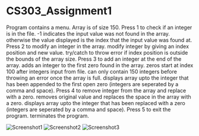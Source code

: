 # CS303_Assignment1
Program contains a menu.
Array is of size 150.
Press 1 to check if an integer is in the file.
  -1 indicates the input value was not found in the array.
  otherwise the value displayed is the index that the input value was found at.
Press 2 to modify an integer in the array.
  modify integer by giving an index position and new value.
  try/catch to throw error if index position is outside the bounds of the array size.
Press 3 to add an integer at the end of the array.
  adds an integer to the first zero found in the array. zeros start at index 100 after integers input from file.
  can only contain 150 integers before throwing an error once the array is full.
  displays array upto the integer that has been appended to the first open zero (integers are seperated by a comma and space).
Press 4 to remove integer from the array and replace with a zero.
  removes original value and replaces the space in the array with a zero.
  displays array upto the integer that has been replaced with a zero (integers are seperated by a comma and space).
Press 5 to exit the program.
  terminates the program.
  
  
  
![Screenshot1](https://github.com/samanthagonzales14/CS303_Assignment1/assets/113536271/cac23ef5-b2b3-41c4-88b6-490ba9ecd08a)
![Screenshot2](https://github.com/samanthagonzales14/CS303_Assignment1/assets/113536271/36301039-3752-42d5-8515-944cf9cb4b45)
![Screenshot3](https://github.com/samanthagonzales14/CS303_Assignment1/assets/113536271/cab68f55-2cab-4a0c-9770-f3408a96d698)
